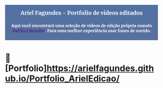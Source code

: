 ![# PORTFOLIO EDIÇÃO ARIEL FAGUNDES](https://github.com/arielfagundes/Portfolio_ArielEdicao/blob/main/IMAGENS/DESCRICAO.jpeg)

# :paperclip: [Portfolio]https://arielfagundes.github.io/Portfolio_ArielEdicao/


